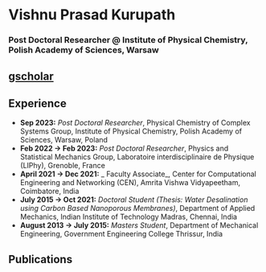 # **Vishnu Prasad Kurupath**

### Post Doctoral Researcher @ Institute of Physical Chemistry, Polish Academy of Sciences, Warsaw

[gscholar](https://scholar.google.com/citations?user=KUmun1kAAAAJ&hl=en)
---

## **Experience**
- **Sep 2023:** _Post Doctoral Researcher_, Physical Chemistry of Complex Systems Group, Institute of Physical Chemistry, Polish Academy of Sciences, Warsaw, Poland
- **Feb 2022 -> Feb 2023:** _Post Doctoral Researcher_, Physics and Statistical Mechanics Group, Laboratoire interdisciplinaire de Physique (LIPhy), Grenoble, France
- **April 2021 -> Dec 2021:** _ Faculty Associate_, Center for Computational Engineering and Networking (CEN), Amrita Vishwa Vidyapeetham, Coimbatore, India
- **July 2015 -> Oct 2021:** _Doctoral Student (Thesis: Water Desalination using Carbon Based Nanoporous Membranes)_, Department of Applied Mechanics, Indian Institute of Technology Madras, Chennai, India
- **August 2013 -> July 2015:** _Masters Student_, Department of Mechanical Engineering, Government Engineering College Thrissur, India

## **Publications**


